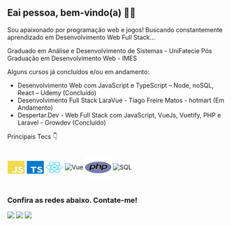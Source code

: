 ## Eai pessoa, bem-vindo(a) 👨‍💻

Sou apaixonado por programação web e jogos! Buscando constantemente aprendizado em Desenvolvimento Web Full Stack...

Graduado em Análise e Desenvolvimento de Sistemas - UniFatecie
Pós Graduação em Desenvolvimento Web - IMES

Alguns cursos já concluídos e/ou em andamento: 
- Desenvolvimento Web com JavaScript e TypeScript – Node, noSQL, React – Udemy (Concluído)
- Desenvolvimento Full Stack LaraVue - Tiago Freire Matos - hotmart (Em Andamento)
- Despertar.Dev - Web Full Stack com JavaScript, VueJs, Vuetify, PHP e Laravel - Growdev (Concluído)

Principais Tecs 👇

<div style="display: inline_block"><br>
  <img align="center" alt="Js" height="30" width="40" src="https://raw.githubusercontent.com/devicons/devicon/master/icons/javascript/javascript-plain.svg">
  <img align="center" alt="Ts" height="30" width="40" src="https://raw.githubusercontent.com/devicons/devicon/master/icons/typescript/typescript-plain.svg">
  <img align="center" alt="React" height="30" width="40" src="https://raw.githubusercontent.com/devicons/devicon/master/icons/react/react-original.svg">
  <img align="center" alt="Vue" height="30" width="40" src="https://cdn.jsdelivr.net/gh/devicons/devicon/icons/vuejs/vuejs-original-wordmark.svg">
  <img align="center" alt="PHP" height="50" width="60" src="https://raw.githubusercontent.com/devicons/devicon/master/icons/php/php-original.svg">
  <img align="center" alt="SQL" height="45" width="50" src="https://cdn.jsdelivr.net/gh/devicons/devicon/icons/mysql/mysql-original-wordmark.svg"> 
</div>
 
 <br>
 
  ### Confira as redes abaixo. Contate-me!
 
<div> 
<a href="https://www.instagram.com/nico_nascimentoo/" target="_blank"><img src="https://img.shields.io/badge/-Instagram-DF0174?style=flat-square&labelColor=DF0174&logo=instagram&logoColor=white&link=LINK-DO-SEU-INSTAGRAM"/></a>
<a href="https://www.linkedin.com/in/nicolas-nascimento-687561121/" target="_blank"><img src="https://img.shields.io/badge/-Linkedin-0e76a8?style=flat-square&logo=Linkedin&logoColor=white&link=LINK-DO-SEU-LINKEDIN" /></a>
<a href="https://api.whatsapp.com/send?phone=5551989494178" target="_blank"><img src="https://img.shields.io/badge/-WhatsApp-25d366?style=flat-square&labelColor=25d366&logo=whatsapp&logoColor=white&link=API-DO-SEU-WHATSAPP"/></a> 
</div>

